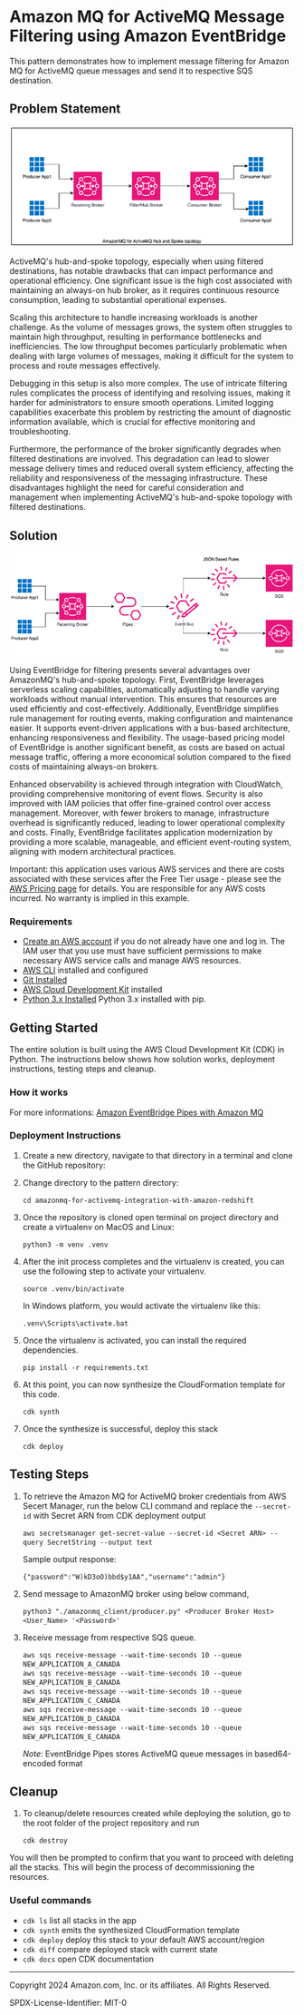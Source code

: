 # Amazon MQ for ActiveMQ Message Filtering using Amazon EventBridge 

This pattern demonstrates how to implement message filtering for Amazon MQ for ActiveMQ queue messages and send it to respective SQS destination.

## Problem Statement

![](./Hub_Spoke_AmazonMQ.png)

ActiveMQ's hub-and-spoke topology, especially when using filtered destinations, has notable drawbacks that can impact performance and operational efficiency. One significant issue is the high cost associated with maintaining an always-on hub broker, as it requires continuous resource consumption, leading to substantial operational expenses.

Scaling this architecture to handle increasing workloads is another challenge. As the volume of messages grows, the system often struggles to maintain high throughput, resulting in performance bottlenecks and inefficiencies. The low throughput becomes particularly problematic when dealing with large volumes of messages, making it difficult for the system to process and route messages effectively.

Debugging in this setup is also more complex. The use of intricate filtering rules complicates the process of identifying and resolving issues, making it harder for administrators to ensure smooth operations. Limited logging capabilities exacerbate this problem by restricting the amount of diagnostic information available, which is crucial for effective monitoring and troubleshooting.

Furthermore, the performance of the broker significantly degrades when filtered destinations are involved. This degradation can lead to slower message delivery times and reduced overall system efficiency, affecting the reliability and responsiveness of the messaging infrastructure. These disadvantages highlight the need for careful consideration and management when implementing ActiveMQ's hub-and-spoke topology with filtered destinations.

## Solution

![](./AmazonMQ_EventBridge.png)

Using EventBridge for filtering presents several advantages over AmazonMQ's hub-and-spoke topology. First, EventBridge leverages serverless scaling capabilities, automatically adjusting to handle varying workloads without manual intervention. This ensures that resources are used efficiently and cost-effectively. Additionally, EventBridge simplifies rule management for routing events, making configuration and maintenance easier. It supports event-driven applications with a bus-based architecture, enhancing responsiveness and flexibility. The usage-based pricing model of EventBridge is another significant benefit, as costs are based on actual message traffic, offering a more economical solution compared to the fixed costs of maintaining always-on brokers. 

Enhanced observability is achieved through integration with CloudWatch, providing comprehensive monitoring of event flows. Security is also improved with IAM policies that offer fine-grained control over access management. Moreover, with fewer brokers to manage, infrastructure overhead is significantly reduced, leading to lower operational complexity and costs. Finally, EventBridge facilitates application modernization by providing a more scalable, manageable, and efficient event-routing system, aligning with modern architectural practices.


Important: this application uses various AWS services and there are costs associated with these services after the Free Tier usage - please see the [AWS Pricing page](https://aws.amazon.com/pricing/) for details. You are responsible for any AWS costs incurred. No warranty is implied in this example.


### Requirements

* [Create an AWS account](https://portal.aws.amazon.com/gp/aws/developer/registration/index.html) if you do not already have one and log in. The IAM user that you use must have sufficient permissions to make necessary AWS service calls and manage AWS resources.
* [AWS CLI](https://docs.aws.amazon.com/cli/latest/userguide/install-cliv2.html) installed and configured
* [Git Installed](https://git-scm.com/book/en/v2/Getting-Started-Installing-Git)
* [AWS Cloud Development Kit](https://docs.aws.amazon.com/cdk/v2/guide/getting_started.html) installed
* [Python 3.x Installed](https://www.python.org/) Python 3.x installed with pip.

## Getting Started
The entire solution is built using the AWS Cloud Development Kit (CDK) in Python. The instructions below shows how solution works, deployment instructions, testing steps and cleanup.

### How it works

For more informations: [Amazon EventBridge Pipes with Amazon MQ ](https://docs.aws.amazon.com/eventbridge/latest/userguide/eb-pipes-mq.html) 

### Deployment Instructions

1. Create a new directory, navigate to that directory in a terminal and clone the GitHub repository:

2. Change directory to the pattern directory:
    ```
    cd amazonmq-for-activemq-integration-with-amazon-redshift
    ```

3. Once the repository is cloned open terminal on project directory and create a virtualenv on MacOS and Linux:
    ```
    python3 -m venv .venv
    ```

4. After the init process completes and the virtualenv is created, you can use the following step to activate your virtualenv.
    ```
    source .venv/bin/activate
    ```

    In Windows platform, you would activate the virtualenv like this:
    ```
    .venv\Scripts\activate.bat
    ```

5. Once the virtualenv is activated, you can install the required dependencies.
    ```
    pip install -r requirements.txt
    ```

6. At this point, you can now synthesize the CloudFormation template for this code.
    ```
    cdk synth
    ```

7. Once the synthesize is successful, deploy this stack
    ```
    cdk deploy
    ```
## Testing Steps

1. To retrieve the Amazon MQ for ActiveMQ broker credentials from AWS Secert Manager, run the below CLI command and replace the `--secret-id` with Secret ARN from CDK deployment output

    ```
    aws secretsmanager get-secret-value --secret-id <Secret ARN> --query SecretString --output text
    ```
    
    Sample output response:
    ```
    {"password":"W)kD3oO)bbd$y1AA","username":"admin"}

    ```

2. Send message to AmazonMQ broker using below command,

    ```
    python3 "./amazonmq_client/producer.py" <Producer Broker Host> <User_Name> '<Password>'
    ```

3. Receive message from respective SQS queue.

    ```
    aws sqs receive-message --wait-time-seconds 10 --queue NEW_APPLICATION_A_CANADA
    aws sqs receive-message --wait-time-seconds 10 --queue NEW_APPLICATION_B_CANADA
    aws sqs receive-message --wait-time-seconds 10 --queue NEW_APPLICATION_C_CANADA
    aws sqs receive-message --wait-time-seconds 10 --queue NEW_APPLICATION_D_CANADA
    aws sqs receive-message --wait-time-seconds 10 --queue NEW_APPLICATION_E_CANADA
    ```

    *Note*: EventBridge Pipes stores ActiveMQ queue messages in based64-encoded format

## Cleanup 

1. To cleanup/delete resources created while deploying the solution, go to the root folder of the project repository and run 
    ```
    cdk destroy
    ```

You will then be prompted to confirm that you want to proceed with deleting all the stacks. This will begin the process of decommissioning the resources.

### Useful commands

 * `cdk ls`          list all stacks in the app
 * `cdk synth`       emits the synthesized CloudFormation template
 * `cdk deploy`      deploy this stack to your default AWS account/region
 * `cdk diff`        compare deployed stack with current state
 * `cdk docs`        open CDK documentation
----
Copyright 2024 Amazon.com, Inc. or its affiliates. All Rights Reserved.

SPDX-License-Identifier: MIT-0